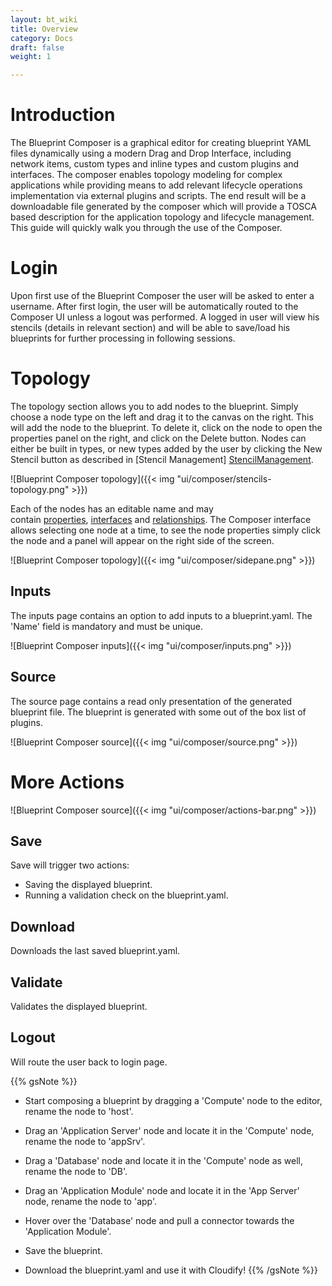 ```yaml
---
layout: bt_wiki
title: Overview
category: Docs
draft: false
weight: 1

---
```


# Introduction

The Blueprint Composer is a graphical editor for creating blueprint YAML files dynamically using
a modern Drag and Drop Interface, including network items, custom types and inline types and
custom plugins and interfaces. The composer enables topology modeling for complex
applications while providing means to add relevant lifecycle operations implementation via
external plugins and scripts. The end result will be a downloadable file generated by the
composer which will provide a TOSCA based description for the application topology and
lifecycle management.
This guide will quickly walk you through the use of the Composer.

# Login

Upon first use of the Blueprint Composer the user will be asked to enter a username. After first
login, the user will be automatically routed to the Composer UI unless a logout was performed.
A logged in user will view his stencils (details in relevant section) and will be able to save/load
his blueprints for further processing in following sessions.

# Topology

The topology section allows you to add nodes to the blueprint. Simply choose a node type on
the left and drag it to the canvas on the right. This will add the node to the blueprint. To delete
it, click on the node to open the properties panel on the right, and click on the Delete button.
Nodes can either be built in types, or new types added by the user by clicking the New Stencil
button as described in [Stencil Management] [StencilManagement].

![Blueprint Composer topology]({{< img "ui/composer/stencils-topology.png" >}})

Each of the nodes has an editable name and may
contain [properties], [interfaces] and [relationships]. The Composer interface allows selecting one
node at a time, to see the node properties simply click the node and a panel will appear on the
right side of the screen.

![Blueprint Composer topology]({{< img "ui/composer/sidepane.png" >}})

## Inputs

The inputs page contains an option to add inputs to a blueprint.yaml.
The 'Name' field is mandatory and must be unique.

![Blueprint Composer inputs]({{< img "ui/composer/inputs.png" >}})

## Source

The source page contains a read only presentation of the generated blueprint file.
The blueprint is generated with some out of the box list of plugins.

![Blueprint Composer source]({{< img "ui/composer/source.png" >}})

# More Actions

![Blueprint Composer source]({{< img "ui/composer/actions-bar.png" >}})

## Save

Save will trigger two actions:

-  Saving the displayed blueprint.
-  Running a validation check on the blueprint.yaml.

## Download

Downloads the last saved blueprint.yaml.

## Validate

Validates the displayed blueprint.

## Logout

Will route the user back to login page.


{{% gsNote %}}
- Start composing a blueprint by dragging a 'Compute' node to the editor, rename the node to 'host'.
- Drag an 'Application Server' node and locate it in the 'Compute' node, rename the node to 'appSrv'.
- Drag a 'Database' node and locate it in the 'Compute' node as well, rename the node to 'DB'.
- Drag an 'Application Module' node and locate it in the 'App Server' node, rename the node to 'app'.
- Hover over the 'Database' node and pull a connector towards the 'Application Module'.
- Save the blueprint.
- Download the blueprint.yaml and use it with Cloudify!
{{% /gsNote %}}



  [StencilManagement]: javascript://
  [properties]: javascript://
  [interfaces]: javascript://
  [relationships]: javascript://